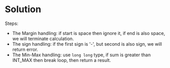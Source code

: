 # Solution
Steps:
- The Margin handling: if start is space then ignore it, if end is also space, we will terminate calculation.
- The sign handling: if the first sign is '-', but second is also sign, we will return error.
- The Min-Max handling: use `long long` type, if sum is greater than INT_MAX then break loop, then return a result.
